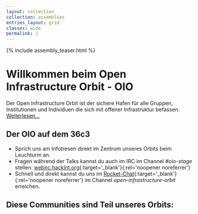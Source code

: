 ```yaml
---
layout: collection
collection: assemblies
entries_layout: grid
classes: wide
permalink: /
---
```

{% include assembly_teaser.html %}


Willkommen beim Open Infrastructure Orbit - OIO
=========================================

Der Open Infrastructure Orbit ist der sichere Hafen für alle Gruppen, Institutionen und Individuen die sich mit offener Infrastruktur befassen. [Weiterlesen...](/about)

Der OIO auf dem 36c3 
---------

* Sprich uns am Infotresen direkt im Zentrum unseres Orbits beim Leuchturm an.
* Fragen während der Talks kannst du auch im IRC im Channel _#oio-stage_ stellen: [webirc.hackint.org](https://webirc.hackint.org/#irc://irc.hackint.org/#oio-stage){:target='_blank'}{:rel='noopener noreferrer'}
* Schnell und direkt kannst du uns  im [Rocket-Chat](https://rocket.events.ccc.de/channel/open-infrastructure-orbit){:target='_blank'}{:rel='noopener noreferrer'} im Channel _open-infrastructure-orbit_ erreichen.


Diese Communities sind Teil unseres Orbits:
--------